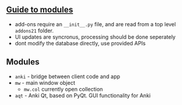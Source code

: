 ## [Guide to modules](https://addon-docs.ankiweb.net/the-anki-module.html)

- add-ons require an `__init__.py` file, and are read from a top level `addons21` folder.
- UI updates are syncronus, processing should be done seperately
- dont modify the database directly, use provided APIs

## Modules
- `anki` - bridge between client code and app
- `mw` - main window object
    - `mw.col` currently open collection
- `aqt` - Anki Qt, based on PyQt. GUI functionality for Anki
